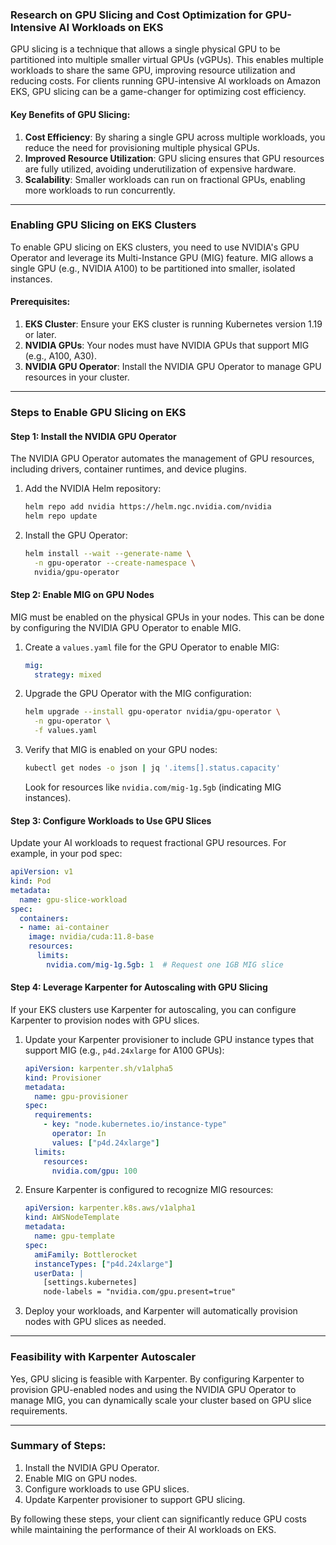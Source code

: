 ### Research on GPU Slicing and Cost Optimization for GPU-Intensive AI Workloads on EKS

GPU slicing is a technique that allows a single physical GPU to be partitioned into multiple smaller virtual GPUs (vGPUs). This enables multiple workloads to share the same GPU, improving resource utilization and reducing costs. For clients running GPU-intensive AI workloads on Amazon EKS, GPU slicing can be a game-changer for optimizing cost efficiency.

#### Key Benefits of GPU Slicing:
1. **Cost Efficiency**: By sharing a single GPU across multiple workloads, you reduce the need for provisioning multiple physical GPUs.
2. **Improved Resource Utilization**: GPU slicing ensures that GPU resources are fully utilized, avoiding underutilization of expensive hardware.
3. **Scalability**: Smaller workloads can run on fractional GPUs, enabling more workloads to run concurrently.

---

### Enabling GPU Slicing on EKS Clusters

To enable GPU slicing on EKS clusters, you need to use NVIDIA's GPU Operator and leverage its Multi-Instance GPU (MIG) feature. MIG allows a single GPU (e.g., NVIDIA A100) to be partitioned into smaller, isolated instances.

#### Prerequisites:
1. **EKS Cluster**: Ensure your EKS cluster is running Kubernetes version 1.19 or later.
2. **NVIDIA GPUs**: Your nodes must have NVIDIA GPUs that support MIG (e.g., A100, A30).
3. **NVIDIA GPU Operator**: Install the NVIDIA GPU Operator to manage GPU resources in your cluster.

---

### Steps to Enable GPU Slicing on EKS

#### Step 1: Install the NVIDIA GPU Operator
The NVIDIA GPU Operator automates the management of GPU resources, including drivers, container runtimes, and device plugins.

1. Add the NVIDIA Helm repository:
   ```bash
   helm repo add nvidia https://helm.ngc.nvidia.com/nvidia
   helm repo update
   ```

2. Install the GPU Operator:
   ```bash
   helm install --wait --generate-name \
     -n gpu-operator --create-namespace \
     nvidia/gpu-operator
   ```

#### Step 2: Enable MIG on GPU Nodes
MIG must be enabled on the physical GPUs in your nodes. This can be done by configuring the NVIDIA GPU Operator to enable MIG.

1. Create a `values.yaml` file for the GPU Operator to enable MIG:
   ```yaml
   mig:
     strategy: mixed
   ```

2. Upgrade the GPU Operator with the MIG configuration:
   ```bash
   helm upgrade --install gpu-operator nvidia/gpu-operator \
     -n gpu-operator \
     -f values.yaml
   ```

3. Verify that MIG is enabled on your GPU nodes:
   ```bash
   kubectl get nodes -o json | jq '.items[].status.capacity'
   ```
   Look for resources like `nvidia.com/mig-1g.5gb` (indicating MIG instances).

#### Step 3: Configure Workloads to Use GPU Slices
Update your AI workloads to request fractional GPU resources. For example, in your pod spec:

```yaml
apiVersion: v1
kind: Pod
metadata:
  name: gpu-slice-workload
spec:
  containers:
  - name: ai-container
    image: nvidia/cuda:11.8-base
    resources:
      limits:
        nvidia.com/mig-1g.5gb: 1  # Request one 1GB MIG slice
```

#### Step 4: Leverage Karpenter for Autoscaling with GPU Slicing
If your EKS clusters use Karpenter for autoscaling, you can configure Karpenter to provision nodes with GPU slices.

1. Update your Karpenter provisioner to include GPU instance types that support MIG (e.g., `p4d.24xlarge` for A100 GPUs):
   ```yaml
   apiVersion: karpenter.sh/v1alpha5
   kind: Provisioner
   metadata:
     name: gpu-provisioner
   spec:
     requirements:
       - key: "node.kubernetes.io/instance-type"
         operator: In
         values: ["p4d.24xlarge"]
     limits:
       resources:
         nvidia.com/gpu: 100
   ```

2. Ensure Karpenter is configured to recognize MIG resources:
   ```yaml
   apiVersion: karpenter.k8s.aws/v1alpha1
   kind: AWSNodeTemplate
   metadata:
     name: gpu-template
   spec:
     amiFamily: Bottlerocket
     instanceTypes: ["p4d.24xlarge"]
     userData: |
       [settings.kubernetes]
       node-labels = "nvidia.com/gpu.present=true"
   ```

3. Deploy your workloads, and Karpenter will automatically provision nodes with GPU slices as needed.

---

### Feasibility with Karpenter Autoscaler
Yes, GPU slicing is feasible with Karpenter. By configuring Karpenter to provision GPU-enabled nodes and using the NVIDIA GPU Operator to manage MIG, you can dynamically scale your cluster based on GPU slice requirements.

---

### Summary of Steps:
1. Install the NVIDIA GPU Operator.
2. Enable MIG on GPU nodes.
3. Configure workloads to use GPU slices.
4. Update Karpenter provisioner to support GPU slicing.

By following these steps, your client can significantly reduce GPU costs while maintaining the performance of their AI workloads on EKS.